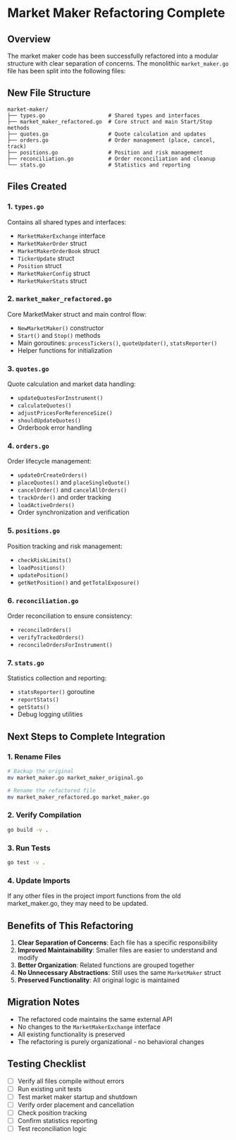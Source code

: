 # Market Maker Refactoring Complete

## Overview
The market maker code has been successfully refactored into a modular structure with clear separation of concerns. The monolithic `market_maker.go` file has been split into the following files:

## New File Structure
```
market-maker/
├── types.go                    # Shared types and interfaces
├── market_maker_refactored.go  # Core struct and main Start/Stop methods
├── quotes.go                   # Quote calculation and updates
├── orders.go                   # Order management (place, cancel, track)
├── positions.go                # Position and risk management
├── reconciliation.go           # Order reconciliation and cleanup
└── stats.go                    # Statistics and reporting
```

## Files Created

### 1. `types.go`
Contains all shared types and interfaces:
- `MarketMakerExchange` interface
- `MarketMakerOrder` struct
- `MarketMakerOrderBook` struct
- `TickerUpdate` struct
- `Position` struct
- `MarketMakerConfig` struct
- `MarketMakerStats` struct

### 2. `market_maker_refactored.go`
Core MarketMaker struct and main control flow:
- `NewMarketMaker()` constructor
- `Start()` and `Stop()` methods
- Main goroutines: `processTickers()`, `quoteUpdater()`, `statsReporter()`
- Helper functions for initialization

### 3. `quotes.go`
Quote calculation and market data handling:
- `updateQuotesForInstrument()`
- `calculateQuotes()`
- `adjustPricesForReferenceSize()`
- `shouldUpdateQuotes()`
- Orderbook error handling

### 4. `orders.go`
Order lifecycle management:
- `updateOrCreateOrders()`
- `placeQuotes()` and `placeSingleQuote()`
- `cancelOrder()` and `cancelAllOrders()`
- `trackOrder()` and order tracking
- `loadActiveOrders()`
- Order synchronization and verification

### 5. `positions.go`
Position tracking and risk management:
- `checkRiskLimits()`
- `loadPositions()`
- `updatePosition()`
- `getNetPosition()` and `getTotalExposure()`

### 6. `reconciliation.go`
Order reconciliation to ensure consistency:
- `reconcileOrders()`
- `verifyTrackedOrders()`
- `reconcileOrdersForInstrument()`

### 7. `stats.go`
Statistics collection and reporting:
- `statsReporter()` goroutine
- `reportStats()`
- `getStats()`
- Debug logging utilities

## Next Steps to Complete Integration

### 1. Rename Files
```bash
# Backup the original
mv market_maker.go market_maker_original.go

# Rename the refactored file
mv market_maker_refactored.go market_maker.go
```

### 2. Verify Compilation
```bash
go build -v .
```

### 3. Run Tests
```bash
go test -v .
```

### 4. Update Imports
If any other files in the project import functions from the old market_maker.go, they may need to be updated.

## Benefits of This Refactoring

1. **Clear Separation of Concerns**: Each file has a specific responsibility
2. **Improved Maintainability**: Smaller files are easier to understand and modify
3. **Better Organization**: Related functions are grouped together
4. **No Unnecessary Abstractions**: Still uses the same `MarketMaker` struct
5. **Preserved Functionality**: All original logic is maintained

## Migration Notes

- The refactored code maintains the same external API
- No changes to the `MarketMakerExchange` interface
- All existing functionality is preserved
- The refactoring is purely organizational - no behavioral changes

## Testing Checklist

- [ ] Verify all files compile without errors
- [ ] Run existing unit tests
- [ ] Test market maker startup and shutdown
- [ ] Verify order placement and cancellation
- [ ] Check position tracking
- [ ] Confirm statistics reporting
- [ ] Test reconciliation logic